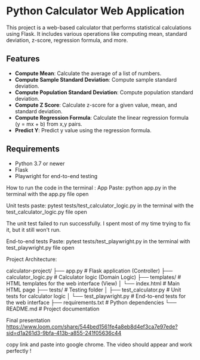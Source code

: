 # Python Calculator Web Application

This project is a web-based calculator that performs statistical calculations using Flask. It includes various operations like computing mean, standard deviation, z-score, regression formula, and more.

## Features

- **Compute Mean**: Calculate the average of a list of numbers.
- **Compute Sample Standard Deviation**: Compute sample standard deviation.
- **Compute Population Standard Deviation**: Compute population standard deviation.
- **Compute Z Score**: Calculate z-score for a given value, mean, and standard deviation.
- **Compute Regression Formula**: Calculate the linear regression formula (y = mx + b) from x,y pairs.
- **Predict Y**: Predict y value using the regression formula.

## Requirements

- Python 3.7 or newer
- Flask
- Playwright for end-to-end testing 

How to run the code in the terminal : 
 App
 Paste: python app.py in the terminal with the app.py file open

Unit tests 
paste: pytest tests/test_calculator_logic.py in the terminal with the test_calculator_logic.py file open

The unit test failed to run successfully. I spent most of my time trying to fix it, but it still won't run.

End-to-end tests
Paste: pytest tests/test_playwright.py in the terminal with test_playwright.py file open

Project Architecture: 

calculator-project/
├── app.py                  # Flask application (Controller)
├── calculator_logic.py     # Calculator logic (Domain Logic)
├── templates/              # HTML templates for the web interface (View)
│   └── index.html          # Main HTML page
├── tests/                  # Testing folder
│   ├── test_calculator.py  # Unit tests for calculator logic
│   └── test_playwright.py # End-to-end tests for the web interface
├── requirements.txt        # Python dependencies
└── README.md               # Project documentation

Final presentation 
https://www.loom.com/share/544bed1561fe4a8eb8d4ef3ca7e97ede?sid=d1a261d3-9bfa-413b-a855-241f05636c44

copy link and paste into google chrome. The video should appear and work perfectly !
